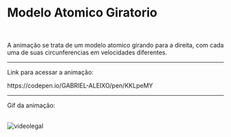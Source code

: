 # Modelo Atomico Giratorio
<br>
<p>A animação se trata de um modelo atomico girando para a direita, com cada uma de suas circunferencias em velocidades diferentes.</p>
<hr>
<p>Link para acessar a animação:</p>
https://codepen.io/GABRIEL-ALEIXO/pen/KKLpeMY
<hr>
<p>Gif da animação:</p>
<br>
<img src="./videolegal.gif" alt="videolegal">